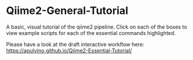 # Qiime2-General-Tutorial
A basic, visual tutorial of the qiime2 pipeline.
Click on each of the boxes to view example scripts for each of the essential commands highlighted.

Please have a look at the draft interactive workflow here:
https://apulvino.github.io/Qiime2-Essential-Tutorial/
